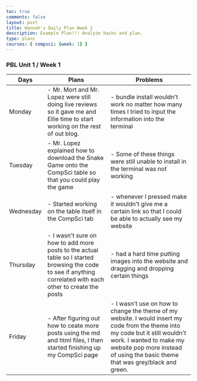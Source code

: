 ```yaml
---
toc: true
comments: false
layout: post
title: Hannah's Daily Plan Week 1
description: Example Plan!!! Analyze hacks and plan.
type: plans
courses: { compsci: {week: 1} }
---
```


### PBL Unit 1 / Week 1
<table class="table">
    <thead>
        <tr>
            <th>Days</th>
            <th>Plans</th>
            <th>Problems</th>
        </tr>
    </thead>
    <tbody>
        <tr>
            <td>Monday</td>
            <td>- Mr. Mort and Mr. Lopez were still doing live reviews so it gave me and Ellie time to start working on the rest of out blog.
            </td>
            <td>- bundle install wouldn't work no matter how many times I tried to input the information into the terminal</td>
        </tr>
        <tr>
            <td>Tuesday</td>
            <td>- Mr. Lopez explained how to download the Snake Game onto the CompSci table so that you could play the game</td>
            <td>- Some of these things were still unable to install in the terminal was not working</td>
        </tr>
        <tr>
            <td>Wednesday</td>
            <td>- Started working on the table itself in the CompSci tab</td>
            <td>- whenever I pressed make it wouldn't give me a certain link so that I could be able to actually see my website</td>
        </tr>
        <tr>
            <td>Thursday</td>
            <td>- I wasn't sure on how to add more posts to the actual table so I started browsing the code to see if anything correlated with each other to create the posts</td>
            <td>- had a hard time putting images into the website and dragging and dropping certain things</td>
        </tr>
        <tr>
            <td>Friday</td>
            <td>- After figuring out how to ceate more posts using the md and html files, I then started finishing up my CompSci page</td>
            <td>- I wasn't use on how to change the theme of my website. I would insert my code from the theme into my code but it still wouldn't work. I wanted to make my website pop more instead of using the basic theme that was grey/black and green.</td>
        </tr>
    </tbody>
</table>
